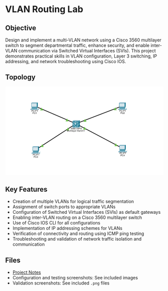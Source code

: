 # VLAN Routing Lab

## Objective
Design and implement a multi-VLAN network using a Cisco 3560 multilayer switch to segment departmental traffic, enhance security, and enable inter-VLAN communication via Switched Virtual Interfaces (SVIs). 
This project demonstrates practical skills in VLAN configuration, Layer 3 switching, IP addressing, and network troubleshooting using Cisco IOS.

## Topology
![Topology](topology.png)

## Key Features
- Creation of multiple VLANs for logical traffic segmentation
- Assignment of switch ports to appropriate VLANs
- Configuration of Switched Virtual Interfaces (SVIs) as default gateways
- Enabling inter-VLAN routing on a Cisco 3560 multilayer switch
- Use of Cisco IOS CLI for all configurations
- Implementation of IP addressing schemes for VLANs
- Verification of connectivity and routing using ICMP ping testing
- Troubleshooting and validation of network traffic isolation and communication

## Files
- [Project Notes](project-notes.txt)
- Configuration and testing screenshots: See included images
- Validation screenshots: See included `.png` files
